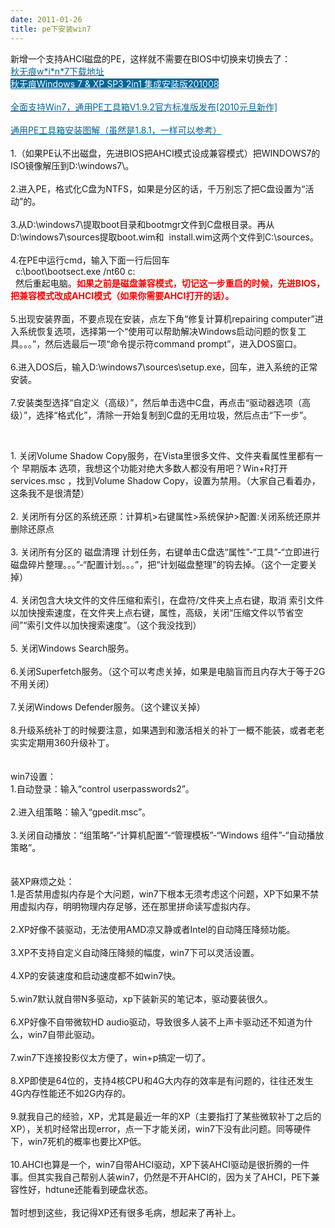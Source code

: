 ```yaml
---
date: 2011-01-26
title: pe下安装win7
---
```



<p><span>新增一个支持AHCI磁盘的PE，这样就不需要在BIOS中切换来切换去了：&nbsp;<br /><a style="color: #006699; text-decoration: underline;" href="http://www.quick8.cn/down/01427.htm" target="_blank">秋无痕w*i*n*7下载地址</a>&nbsp;<br /><a style="color: white; text-decoration: underline; background-color: #006699;" href="http://www.quick8.cn/soft/00494.htm" target="_blank">秋无痕Windows 7 &amp; XP SP3 2in1 集成安装版201008</a>&nbsp;<br /><br /><a style="color: #006699; text-decoration: underline;" href="http://hi.baidu.com/jn311/blog/item/f3cb59031d2c937c3812bb6d.html" target="_blank">全面支持Win7，通用PE工具箱V1.9.2官方标准版发布[2010元旦新作]</a>&nbsp;<br /><br /><a style="color: #006699; text-decoration: underline;" href="http://hi.baidu.com/nnffnn/blog/item/38bbf011fda645cea7ef3fdc.html" target="_blank">通用PE工具箱安装图解（虽然是1.8.1，一样可以参考）</a>&nbsp;<br /><br />1.（如果PE认不出磁盘，先进BIOS把AHCI模式设成兼容模式）把WINDOWS7的ISO镜像解压到D:\windows7\。&nbsp;<br /><br />2.进入PE，格式化C盘为NTFS，如果是分区的话，千万别忘了把C盘设置为“活动”的。&nbsp;<br /><br />3.从D:\windows7\提取boot目录和bootmgr文件到C盘根目录。再从D:\windows7\sources提取boot.wim和&nbsp; install.wim这两个文件到C:\sources。&nbsp;<br /><br />4.在PE中运行cmd，输入下面一行后回车&nbsp;<br />&nbsp; c:\boot\bootsect.exe /nt60 c:&nbsp;<br />&nbsp; 然后重起电脑。<strong style="font-weight: bold;"><span style="color: red;">如果之前是磁盘兼容模式，切记这一步重启的时候，先进BIOS，把兼容模式改成AHCI模式（如果你需要AHCI打开的话）。</span></strong>&nbsp;<br /><br />5.出现安装界面，不要点现在安装，点左下角“修复计算机repairing computer”进入系统恢复选项，选择第一个“使用可以帮助解决Windows启动问题的恢复工具。。。”，然后选最后一项“命令提示符command prompt”，进入DOS窗口。&nbsp;<br /><br />6.进入DOS后，输入D:\windows7\sources\setup.exe，回车，进入系统的正常安装。&nbsp;<br /><br />7.安装类型选择“自定义（高级）”，然后单击选中C盘，再点击“驱动器选项（高级）”，选择“格式化”，清除一开始复制到C盘的无用垃圾，然后点击“下一步”。</span></p> <p>&nbsp;</p> <p><span>1. 关闭Volume Shadow Copy服务，在Vista里很多文件、文件夹看属性里都有一个 早期版本 选项，我想这个功能对绝大多数人都没有用吧？Win+R打开services.msc ，找到Volume Shadow Copy，设置为禁用。（大家自己看着办，这条我不是很清楚）&nbsp;<br /><br />2. 关闭所有分区的系统还原：计算机&gt;右键属性&gt;系统保护&gt;配置:关闭系统还原并删除还原点&nbsp;<br /><br />3. 关闭所有分区的 磁盘清理 计划任务，右键单击C盘选“属性”-“工具”-“立即进行磁盘碎片整理。。。”-“配置计划。。。”，把“计划磁盘整理”的钩去掉。（这个一定要关掉）&nbsp;<br /><br />4. 关闭包含大块文件的文件压缩和索引，在盘符/文件夹上点右键，取消 索引文件以加快搜索速度，在文件夹上点右键，属性，高级，关闭“压缩文件以节省空间”“索引文件以加快搜索速度”。（这个我没找到）&nbsp;<br /><br />5. 关闭Windows Search服务。&nbsp;<br /><br />6.关闭Superfetch服务。（这个可以考虑关掉，如果是电脑盲而且内存大于等于2G不用关闭）&nbsp;<br /><br />7.关闭Windows Defender服务。（这个建议关掉）&nbsp;<br /><br />8.升级系统补丁的时候要注意，如果遇到和激活相关的补丁一概不能装，或者老老实实定期用360升级补丁。&nbsp;<br /><br /><br />win7设置：&nbsp;<br />1.自动登录：输入“control userpasswords2”。&nbsp;<br /><br />2.进入组策略：输入“gpedit.msc”。&nbsp;<br /><br />3.关闭自动播放：“组策略”-“计算机配置”-“管理模板”-“Windows 组件”-“自动播放策略”。&nbsp;<br /><br /><br />装XP麻烦之处：&nbsp;<br />1.是否禁用虚拟内存是个大问题，win7下根本无须考虑这个问题，XP下如果不禁用虚拟内存，明明物理内存足够，还在那里拼命读写虚拟内存。&nbsp;<br /><br />2.XP好像不装驱动，无法使用AMD凉又静或者Intel的自动降压降频功能。&nbsp;<br /><br />3.XP不支持自定义自动降压降频的幅度，win7下可以灵活设置。&nbsp;<br /><br />4.XP的安装速度和启动速度都不如win7快。&nbsp;<br /><br />5.win7默认就自带N多驱动，xp下装新买的笔记本，驱动要装很久。&nbsp;<br /><br />6.XP好像不自带微软HD audio驱动，导致很多人装不上声卡驱动还不知道为什么，win7自带此驱动。&nbsp;<br /><br />7.win7下连接投影仪太方便了，win+p搞定一切了。&nbsp;<br /><br />8.XP即使是64位的，支持4核CPU和4G大内存的效率是有问题的，往往还发生4G内存性能还不如2G内存的。&nbsp;<br /><br />9.就我自己的经验，XP，尤其是最近一年的XP（主要指打了某些微软补丁之后的XP），关机时经常出现error，点一下才能关闭，win7下没有此问题。同等硬件下，win7死机的概率也要比XP低。&nbsp;<br /><br />10.AHCI也算是一个，win7自带AHCI驱动，XP下装AHCI驱动是很折腾的一件事。但其实我自己帮别人装win7，仍然是不开AHCI的，因为关了AHCI，PE下兼容性好，hdtune还能看到硬盘状态。&nbsp;<br /><br />暂时想到这些，我记得XP还有很多毛病，想起来了再补上。</span></p>
